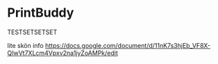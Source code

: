 # PrintBuddy


TESTSETSETSET

lite skön info
https://docs.google.com/document/d/11nK7s3hjEb_VF8X-QIwVt7XLcm4Vpxv2na1jyZoAMPk/edit